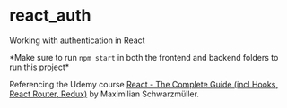 # react_auth
Working with authentication in React

\*Make sure to run `npm start` in both the frontend and backend folders to run this project\*


Referencing the Udemy course [React - The Complete Guide (incl Hooks, React Router, Redux)](https://www.udemy.com/course/react-the-complete-guide-incl-redux/) by Maximilian Schwarzmüller.
